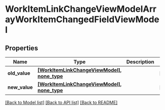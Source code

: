 # WorkItemLinkChangeViewModelArrayWorkItemChangedFieldViewModel


## Properties
Name | Type | Description | Notes
------------ | ------------- | ------------- | -------------
**old_value** | [**[WorkItemLinkChangeViewModel], none_type**](WorkItemLinkChangeViewModel.md) |  | [optional] 
**new_value** | [**[WorkItemLinkChangeViewModel], none_type**](WorkItemLinkChangeViewModel.md) |  | [optional] 

[[Back to Model list]](../README.md#documentation-for-models) [[Back to API list]](../README.md#documentation-for-api-endpoints) [[Back to README]](../README.md)


